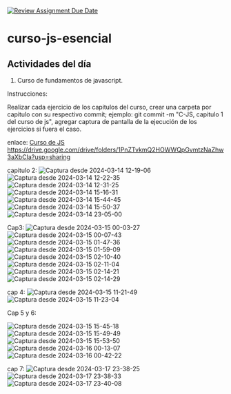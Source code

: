 [![Review Assignment Due Date](https://classroom.github.com/assets/deadline-readme-button-24ddc0f5d75046c5622901739e7c5dd533143b0c8e959d652212380cedb1ea36.svg)](https://classroom.github.com/a/05oMDW3D)
# curso-js-esencial
## Actividades del día

1. Curso de fundamentos de javascript.

Instrucciones:
  
  Realizar cada ejercicio de los capitulos del curso, crear una carpeta por capitulo con su respectivo commit; ejemplo: git commit -m "C-JS, capitulo 1 del curso de js",
  agregar captura de pantalla de la ejecución de los  ejercicios si fuera el caso.

enlace: [Curso de JS]('https://drive.google.com/drive/folders/1PnZTvkmQ2HOWWQpGvmtzNaZhw3aXbCIa?usp=sharing')
https://drive.google.com/drive/folders/1PnZTvkmQ2HOWWQpGvmtzNaZhw3aXbCIa?usp=sharing

capitulo 2:
![Captura desde 2024-03-14 12-19-06](https://github.com/Internship-ciancoders-24-1/curso-de-js-esencial-Abigail-Alvarado/assets/74523252/7d573e41-8dff-48f3-8396-71f4173de34c)
![Captura desde 2024-03-14 12-22-35](https://github.com/Internship-ciancoders-24-1/curso-de-js-esencial-Abigail-Alvarado/assets/74523252/d52b6709-98ad-4bed-b650-542b9650e18e)
![Captura desde 2024-03-14 12-31-25](https://github.com/Internship-ciancoders-24-1/curso-de-js-esencial-Abigail-Alvarado/assets/74523252/9f7883d1-6152-4db1-803a-faa2503fe47c)
![Captura desde 2024-03-14 15-16-31](https://github.com/Internship-ciancoders-24-1/curso-de-js-esencial-Abigail-Alvarado/assets/74523252/6cbb6303-07da-4f6a-858e-b0ab2137ae46)
![Captura desde 2024-03-14 15-44-45](https://github.com/Internship-ciancoders-24-1/curso-de-js-esencial-Abigail-Alvarado/assets/74523252/91fab88a-6c39-4dda-9feb-302be405077d)
![Captura desde 2024-03-14 15-50-37](https://github.com/Internship-ciancoders-24-1/curso-de-js-esencial-Abigail-Alvarado/assets/74523252/6cfc9ec3-ea36-439a-8850-930f72e18553)
![Captura desde 2024-03-14 23-05-00](https://github.com/Internship-ciancoders-24-1/curso-de-js-esencial-Abigail-Alvarado/assets/74523252/61b68be9-d81c-485f-8e89-9a771a8eabdb)


Cap3:
![Captura desde 2024-03-15 00-03-27](https://github.com/Internship-ciancoders-24-1/curso-de-js-esencial-Abigail-Alvarado/assets/74523252/3c1c99b2-24b6-4e12-a52a-86298c3d1c40)
![Captura desde 2024-03-15 00-07-43](https://github.com/Internship-ciancoders-24-1/curso-de-js-esencial-Abigail-Alvarado/assets/74523252/4fe37695-a906-4853-b21d-2cb931582e41)
![Captura desde 2024-03-15 01-47-36](https://github.com/Internship-ciancoders-24-1/curso-de-js-esencial-Abigail-Alvarado/assets/74523252/375ee6b6-01b9-49d9-bd05-87bfffdf4814)
![Captura desde 2024-03-15 01-59-09](https://github.com/Internship-ciancoders-24-1/curso-de-js-esencial-Abigail-Alvarado/assets/74523252/cfcd3cc3-51b2-471e-a54e-6e37b47afd1b)
![Captura desde 2024-03-15 02-10-40](https://github.com/Internship-ciancoders-24-1/curso-de-js-esencial-Abigail-Alvarado/assets/74523252/0900131e-90e8-4cb7-9df7-8d03bd287af9)
![Captura desde 2024-03-15 02-11-04](https://github.com/Internship-ciancoders-24-1/curso-de-js-esencial-Abigail-Alvarado/assets/74523252/95c78497-eae7-4888-923e-6796bbf0e63a)
![Captura desde 2024-03-15 02-14-21](https://github.com/Internship-ciancoders-24-1/curso-de-js-esencial-Abigail-Alvarado/assets/74523252/12a29de2-2366-4a59-9257-c5da6d191cc3)
![Captura desde 2024-03-15 02-14-29](https://github.com/Internship-ciancoders-24-1/curso-de-js-esencial-Abigail-Alvarado/assets/74523252/f5086d65-fa08-4281-9517-fbc015c776f3)

cap 4:
![Captura desde 2024-03-15 11-21-49](https://github.com/Internship-ciancoders-24-1/curso-de-js-esencial-Abigail-Alvarado/assets/74523252/9b2608c9-8d07-4d97-ac60-82d9e9db6206)
![Captura desde 2024-03-15 11-23-04](https://github.com/Internship-ciancoders-24-1/curso-de-js-esencial-Abigail-Alvarado/assets/74523252/1715d53d-cedb-4d24-80f1-58c1b16ac7fe)

Cap 5 y 6:

![Captura desde 2024-03-15 15-45-18](https://github.com/Internship-ciancoders-24-1/curso-de-js-esencial-Abigail-Alvarado/assets/74523252/85e3a39b-e4ea-478f-b467-2096058af48d)
![Captura desde 2024-03-15 15-49-49](https://github.com/Internship-ciancoders-24-1/curso-de-js-esencial-Abigail-Alvarado/assets/74523252/c7235da8-5500-4b70-91d9-dea21969315e)
![Captura desde 2024-03-15 15-53-50](https://github.com/Internship-ciancoders-24-1/curso-de-js-esencial-Abigail-Alvarado/assets/74523252/7333729e-a283-4a54-9654-be01ad11027f)
![Captura desde 2024-03-16 00-13-07](https://github.com/Internship-ciancoders-24-1/curso-de-js-esencial-Abigail-Alvarado/assets/74523252/8040e26d-dd0d-4fe6-9561-7a6a730f1a45)
![Captura desde 2024-03-16 00-42-22](https://github.com/Internship-ciancoders-24-1/curso-de-js-esencial-Abigail-Alvarado/assets/74523252/25e11749-d816-458c-a90a-3db89a0b8750)



cap 7:
![Captura desde 2024-03-17 23-38-25](https://github.com/Internship-ciancoders-24-1/curso-de-js-esencial-Abigail-Alvarado/assets/74523252/e60cff41-38b2-458e-8e1c-006080b6013f)
![Captura desde 2024-03-17 23-38-33](https://github.com/Internship-ciancoders-24-1/curso-de-js-esencial-Abigail-Alvarado/assets/74523252/a733b821-dbd3-4a06-9820-12708bae175b)
![Captura desde 2024-03-17 23-40-08](https://github.com/Internship-ciancoders-24-1/curso-de-js-esencial-Abigail-Alvarado/assets/74523252/f8acc257-676c-4c0c-8af8-057e20031405)






